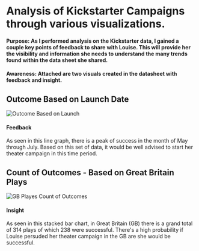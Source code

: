 # Analysis of Kickstarter Campaigns through various visualizations.
#### Purpose: As I performed analysis on the Kickstarter data, I gained a couple key points of feedback to share with Louise. This will provide her the visibility and information she needs to understand the many trends found within the data sheet she shared. 

#### Awareness: Attached are two visuals created in the datasheet with feedback and insight. 

## Outcome Based on Launch Date 
![Outcome Based on Launch](https://user-images.githubusercontent.com/102767530/172751362-c5ab81b4-ece1-4fe3-9f68-54d9325c1c73.png)

#### Feedback
As seen in this line graph, there is a peak of success in the month of May through July. Based on this set of data, it would be well advised to start her theater campaign in this time period.

## Count of Outcomes - Based on Great Britain Plays 
![GB Playes Count of Outcomes](https://user-images.githubusercontent.com/102767530/172752727-48563c98-65ec-4100-b418-9071217d4e1f.png)

#### Insight
As seen in this stacked bar chart, in Great Britain (GB) there is a grand total of 314 plays of which 238 were successful. There's a high probability if Louise persuded her theater campaign in the GB are she would be successful. 
